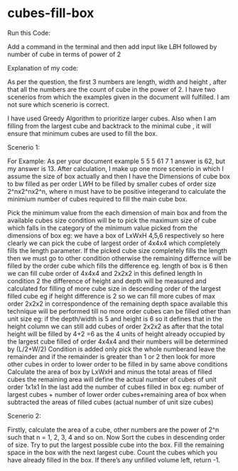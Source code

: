 # cubes-fill-box

Run this Code:

Add a command in the terminal and then add input like L*B*H followed by number of cube in terms of power of 2

Explanation of my code:

As per the question, the first 3 numbers are length, width and height , after that all the numbers are the count of cube in the power of 2. I have two scenerios from which the examples given in the document will fulfilled. I am not sure which scenerio is correct.

I have used Greedy Algorithm to prioritize larger cubes.
Also when I am filling from the largest cube and backtrack to the minimal cube , it will ensure that minimum cubes are used to fill the box.

Scenerio 1:

For Example: As per your document example 5 5 5 61 7 1 answer is 62, but my answer is 13.
After calculation, I make up one more scenerio in which I assume the size of box actually and then I have the Dimensions of cube box to bw filled as per order L*W*H to be filled by smaller cubes of order size 2^nx2^nx2^n, where n must have to be positive integerand to calculate the minimium number of cubes required to fill the main cube box.

Pick the minimum value from the each dimension of main box and from the available cubes size condition will be to pick the maximum size of cube which falls in the category of the minimum value picked from the dimensions of box eg: we have a box of LxWxH 4,5,6 respectively so here clearly we can pick the cube of largest order of 4x4x4 which completely fills the length parameter.
If the picked cube size completely fills the length then we must go to other condition otherwise the remaining differnce will be filled by the order cube which fills the difference eg. length of box is 6 then we can fill cube order of 4x4x4 and 2x2x2 in this defined length
In condition 2 the difference of height and depth will be measured and calculated for filling of more cube size in descending order of the largest filled cube eg if height difference is 2 so we can fill more cubes of max order 2x2x2 in correspondence of the remaining depth space available this technique will be performed till no more order cubes can be filled other than unit size eg: if the depth/width is 5 and height is 6 so it defines that in the height column we can still add cubes of order 2x2x2 as after that the total height will be filled by 4+2 =6 as the 4 units of height already occupied by the largest cube filled of order 4x4x4 and their numbers will be determined by (L/2+W/2) Condition is added only pick the whole numberand leave the remainder and if the remainder is greater than 1 or 2 then look for more other cubes in order to lower order to be filled in by same above conditions
Calculate the area of box by LxWxH and minus the total areas of filled cubes the remaining area will define the actual number of cubes of unit order 1x1x1
In the last add the number of cubes filled in box eg: number of largest cubes + number of lower order cubes+remaining area of box when subtracted the areas of filled cubes (actual number of unit size cubes)

Scenerio 2:

Firstly, calculate the area of a cube, other numbers are the power of 2^n such that n = 1, 2, 3, 4 and so on.
Now Sort the cubes in descending order of size.
Try to put the largest possible cube into the box.
Fill the remaining space in the box with the next largest cube.
Count the cubes which you have already filled in the box.
If there’s any unfilled volume left, return -1.
